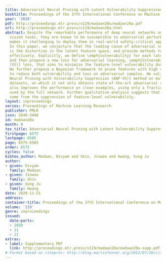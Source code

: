 ```yaml
---
title: Adversarial Neural Pruning with Latent Vulnerability Suppression
booktitle: Proceedings of the 37th International Conference on Machine Learning
year: '2020'
pdf: http://proceedings.mlr.press/v119/madaan20a/madaan20a.pdf
url: http://proceedings.mlr.press/v119/madaan20a.html
abstract: Despite the remarkable performance of deep neural networks on various computer
  vision tasks, they are known to be susceptible to adversarial perturbations, which
  makes it challenging to deploy them in real-world safety-critical applications.
  In this paper, we conjecture that the leading cause of adversarial vulnerability
  is the distortion in the latent feature space, and provide methods to suppress them
  effectively. Explicitly, we define \emph{vulnerability} for each latent feature
  and then propose a new loss for adversarial learning, \emph{Vulnerability Suppression
  (VS)} loss, that aims to minimize the feature-level vulnerability during training.
  We further propose a Bayesian framework to prune features with high vulnerability
  to reduce both vulnerability and loss on adversarial samples. We validate our \emph{Adversarial
  Neural Pruning with Vulnerability Suppression (ANP-VS)} method on multiple benchmark
  datasets, on which it not only obtains state-of-the-art adversarial robustness but
  also improves the performance on clean examples, using only a fraction of the parameters
  used by the full network. Further qualitative analysis suggests that the improvements
  come from the suppression of feature-level vulnerability.
layout: inproceedings
series: Proceedings of Machine Learning Research
publisher: PMLR
issn: 2640-3498
id: madaan20a
month: 0
tex_title: Adversarial Neural Pruning with Latent Vulnerability Suppression
firstpage: 6575
lastpage: 6585
page: 6575-6585
order: 6575
cycles: false
bibtex_author: Madaan, Divyam and Shin, Jinwoo and Hwang, Sung Ju
author:
- given: Divyam
  family: Madaan
- given: Jinwoo
  family: Shin
- given: Sung Ju
  family: Hwang
date: 2020-11-21
address: 
container-title: Proceedings of the 37th International Conference on Machine Learning
volume: '119'
genre: inproceedings
issued:
  date-parts:
  - 2020
  - 11
  - 21
extras:
- label: Supplementary PDF
  link: http://proceedings.mlr.press/v119/madaan20a/madaan20a-supp.pdf
# Format based on citeproc: http://blog.martinfenner.org/2013/07/30/citeproc-yaml-for-bibliographies/
---
```

